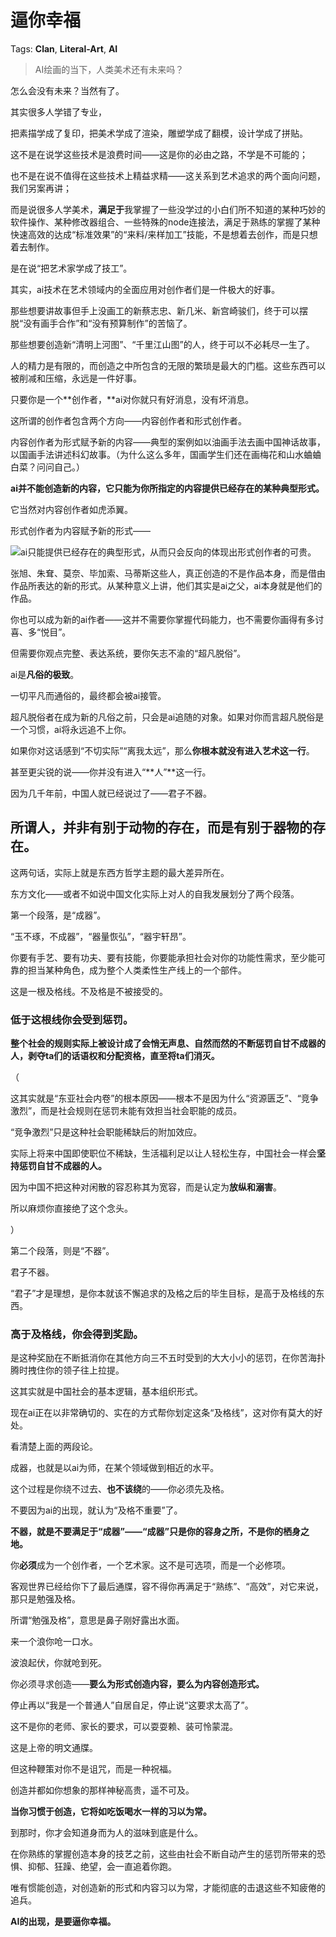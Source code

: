 # 逼你幸福

Tags: **Clan**, **Literal-Art**, **AI**

> AI绘画的当下，人类美术还有未来吗？



  
怎么会没有未来？当然有了。

其实很多人学错了专业，

把素描学成了复印，把美术学成了渲染，雕塑学成了翻模，设计学成了拼贴。

这不是在说学这些技术是浪费时间——这是你的必由之路，不学是不可能的；

也不是在说不值得在这些技术上精益求精——这关系到艺术追求的两个面向问题，我们另案再讲；

而是说很多人学美术，**满足于**我掌握了一些没学过的小白们所不知道的某种巧妙的软件操作、某种修改器组合、一些特殊的node连接法，满足于熟练的掌握了某种快速高效的达成“标准效果”的“来料/来样加工”技能，不是想着去创作，而是只想着去制作。

是在说“把艺术家学成了技工”。

  


其实，ai技术在艺术领域内的全面应用对创作者们是一件极大的好事。

那些想要讲故事但手上没画工的新蔡志忠、新几米、新宫崎骏们，终于可以摆脱“没有画手合作”和“没有预算制作”的苦恼了。

那些想要创造新“清明上河图”、“千里江山图”的人，终于可以不必耗尽一生了。

人的精力是有限的，而创造之中所包含的无限的繁琐是最大的门槛。这些东西可以被削减和压缩，永远是一件好事。

只要你是一个**创作者，**ai对你就只有好消息，没有坏消息。

这所谓的创作者包含两个方向——内容创作者和形式创作者。

内容创作者为形式赋予新的内容——典型的案例如以油画手法去画中国神话故事，以国画手法讲述科幻故事。（为什么这么多年，国画学生们还在画梅花和山水蛐蛐白菜？问问自己。）

**ai并不能创造新的内容，它只能为你所指定的内容提供已经存在的某种典型形式。**

它当然对内容创作者如虎添翼。

  


形式创作者为内容赋予新的形式——

![](https://picx.zhimg.com/50/v2-7f8359a68103d178d9f88741129e970f_720w.jpg?source=2c26e567)ai只能提供已经存在的典型形式，从而只会反向的体现出形式创作者的可贵。

张旭、朱耷、莫奈、毕加索、马蒂斯这些人，真正创造的不是作品本身，而是借由作品所表达的新的形式。从某种意义上讲，他们其实是ai之父，ai本身就是他们的作品。

你也可以成为新的ai作者——这并不需要你掌握代码能力，也不需要你画得有多讨喜、多“悦目”。

但需要你观点完整、表达系统，要你矢志不渝的“超凡脱俗”。

ai是**凡俗的极致**。

一切平凡而通俗的，最终都会被ai接管。

超凡脱俗者在成为新的凡俗之前，只会是ai追随的对象。如果对你而言超凡脱俗是一个习惯，ai将永远追不上你。

如果你对这话感到“不切实际”“离我太远”，那么**你根本就没有进入艺术这一行**。

甚至更尖锐的说——你并没有进入“**人”**这一行。

因为几千年前，中国人就已经说过了——君子不器。

所谓人，并非有别于**动物**的存在，而是有别于**器物**的存在。
----------------------------------

  


这两句话，实际上就是东西方哲学主题的最大差异所在。

东方文化——或者不如说中国文化实际上对人的自我发展划分了两个段落。

第一个段落，是“成器”。

“玉不琢，不成器”，“器量恢弘”，“器宇轩昂”。

你要有手艺、要有功夫、要有技能，你要能承担社会对你的功能性需求，至少能可靠的担当某种角色，成为整个人类柔性生产线上的一个部件。

这是一根及格线。不及格是不被接受的。

### **低于这根线你会受到惩罚。**

**整个社会的规则实际上被设计成了会悄无声息、自然而然的不断惩罚自甘不成器的人，剥夺ta们的话语权和分配资格，直至将ta们消灭。**

（

这其实就是“东亚社会内卷”的根本原因——根本不是因为什么“资源匮乏”、“竞争激烈”，而是社会规则在惩罚未能有效担当社会职能的成员。

“竞争激烈”只是这种社会职能稀缺后的附加效应。

实际上将来中国即使职位不稀缺，生活福利足以让人轻松生存，中国社会一样会**坚持惩罚自甘不成器的人。**

因为中国不把这种对闲散的容忍称其为宽容，而是认定为**放纵和溺害**。

所以麻烦你直接绝了这个念头。

）

  


  


第二个段落，则是“不器”。

君子不器。

“君子”才是理想，是你本就该不懈追求的及格之后的毕生目标，是高于及格线的东西。

### 高于及格线，你会得到奖励。

是这种奖励在不断抵消你在其他方向三不五时受到的大大小小的惩罚，在你苦海扑腾时拽住你的领子往上拉提。

这其实就是中国社会的基本逻辑，基本组织形式。

  


现在ai正在以非常确切的、实在的方式帮你划定这条“及格线”，这对你有莫大的好处。

看清楚上面的两段论。

成器，也就是以ai为师，在某个领域做到相近的水平。

这个过程是你绕不过去、**也不该绕**的——你必须先及格。

不要因为ai的出现，就认为“及格不重要”了。

  


**不器，就是不要满足于“成器”——“成器”只是你的容身之所，不是你的栖身之地。**

你**必须**成为一个创作者，一个艺术家。这不是可选项，而是一个必修项。

客观世界已经给你下了最后通牒，容不得你再满足于“熟练”、“高效”，对它来说，那只是勉强及格。

所谓“勉强及格”，意思是鼻子刚好露出水面。

来一个浪你呛一口水。

波浪起伏，你就呛到死。

你必须寻求创造——**要么为形式创造内容，要么为内容创造形式。**

停止再以“我是一个普通人”自居自足，停止说“这要求太高了”。

这不是你的老师、家长的要求，可以耍耍赖、装可怜蒙混。

这是上帝的明文通牒。

但这种鞭策对你不是诅咒，而是一种祝福。

创造并都如你想象的那样神秘高贵，遥不可及。

**当你习惯于创造，它将如吃饭喝水一样的习以为常。**

到那时，你才会知道身而为人的滋味到底是什么。

在你熟练的掌握创造本身的技艺之前，这些由社会不断自动产生的惩罚所带来的恐惧、抑郁、狂躁、绝望，会一直追着你跑。

唯有惯能创造，对创造新的形式和内容习以为常，才能彻底的击退这些不知疲倦的追兵。

**AI的出现，是要逼你幸福。**



